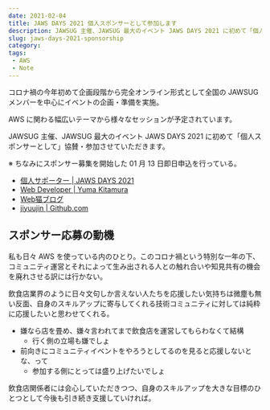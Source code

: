 ```yaml
---
date: 2021-02-04
title: JAWS DAYS 2021 個人スポンサーとして参加します
description: JAWSUG 主催、JAWSUG 最大のイベント JAWS DAYS 2021 に初めて「個人スポンサーとして」協賛・参加させていただきます。
slug: jaws-days-2021-sponsorship
category: 
tags: 
 - AWS
 - Note
---
```


コロナ禍の今年初めて企画段階から完全オンライン形式として全国の JAWSUG メンバーを中心にイベントの企画・準備を実施。

AWS に関わる幅広いテーマから様々なセッションが予定されています。

JAWSUG 主催、JAWSUG 最大のイベント JAWS DAYS 2021 に初めて「個人スポンサーとして」協賛・参加させていただきます。

※ ちなみにスポンサー募集を開始した 01 月 13 日即日申込を行っている。

- [個人サポーター | JAWS DAYS 2021](https://jawsdays2021.jaws-ug.jp/individual-supporter/)
- [Web Developer | Yuma Kitamura](https://yuukit.me/)
- [Web猫ブログ](https://webneko.dev/)
- [jiyuujin | Github.com](https://github.com/jiyuujin)

## スポンサー応募の動機

私も日々 AWS を使っている内のひとり。このコロナ禍という特別な一年の下、コミュニティ運営とそれによって生み出される人との触れ合いや知見共有の機会を廃れさせる訳には行かない。

飲食店業界のように日々文句しか言えない人たちを応援したい気持ちは微塵も無い反面、自身のスキルアップに寄与してくれる技術コミュニティに対しては純粋に応援したいと思わせてくれる。

- 嫌なら店を畳め、嫌々言われてまで飲食店を運営してもらわなくて結構
    - 行く側の立場も嫌でしょ
- 前向きにコミュニティイベントをやろうとしてるのを見ると応援しないとな、って
    - 参加する側にとっては盛り上げたいでしょ

飲食店関係者には会心していただきつつ、自身のスキルアップを大きな目標のひとつとして今後も引き続き支援していければ。

